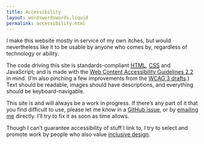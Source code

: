```yaml
---
title: Accessibility
layout: wordswordswords.liquid
permalink: accessibility.html
---
```


I make this website mostly in service of my own itches, but would nevertheless
like it to be usable by anyone who comes by, regardless of technology or
ability.

The code driving this site is standards-compliant
<a href="https://html.spec.whatwg.org" rel="external" target="blank"><abbr title="HyperText Markup Language">HTML</abbr></a>,
<a href="https://www.w3.org/Style/CSS" rel="external" target="blank"><abbr title="Cascading Style Sheets">CSS</abbr></a>
and JavaScript; and is made with the
<a href="https://www.w3.org/TR/WCAG22" rel="external" target="_blank">Web
Content Accessibility Guidelines&nbsp;2.2</a> in mind. (I’m also pinching a few
improvements from the
<a href="https://www.w3.org/TR/wcag3" rel="external" target="_blank"><abbr>WCAG&nbsp;3</abbr>
drafts</a>.) Text should be readable, images should have descriptions, and
everything should be keyboard-navigable.

This site is and will always be a work in progress. If there’s any part of it
that you find difficult to use, please let me know in a
<a href="{{ metadata.repoUrl }}/issues" rel="external" target="_blank">GitHub
issue</a>, or by
<a href="&#109;&#97;&#73;&#108;&#116;&#111;&#58;{{ metadata.email }}">emailing
me</a> directly. I’ll try to fix it as soon as time allows.

Though I can’t guarantee accessibility of stuff I link to, I try to select and
promote work by people who also value
<a href="https://inclusivedesignprinciples.info" rel="external" target="_blank">inclusive
design</a>.
